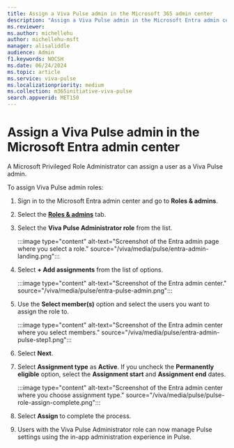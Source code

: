 ```yaml
---
title: Assign a Viva Pulse admin in the Microsoft 365 admin center
description: "Assign a Viva Pulse admin in the Microsoft Entra admin center"
ms.reviewer: 
ms.author: michellehu
author: michellehu-msft
manager: alisaliddle
audience: Admin
f1.keywords: NOCSH
ms.date: 06/24/2024
ms.topic: article
ms.service: viva-pulse
ms.localizationpriority: medium
ms.collection: m365initiative-viva-pulse  
search.appverid: MET150
---
```


# Assign a Viva Pulse admin in the Microsoft Entra admin center

A Microsoft Privileged Role Administrator can assign a user as a Viva Pulse admin.

To assign Viva Pulse admin roles:

1. Sign in to the Microsoft Entra admin center and go to **Roles & admins**.

2. Select the [**Roles & admins**](https://entra.microsoft.com/#view/Microsoft_AAD_IAM/RolesManagementMenuBlade/~/AllRoles) tab.

1. Select the **Viva Pulse Administrator role** from the list.

    :::image type="content" alt-text="Screenshot of the Entra admin page where you select a role." source="/viva/media/pulse/entra-admin-landing.png":::

1. Select **+ Add assignments** from the list of options.

    :::image type="content" alt-text="Screenshot of the Entra admin center." source="/viva/media/pulse/entra-pulse-admin.png":::

1. Use the **Select member(s)** option and select the users you want to assign the role to.

    :::image type="content" alt-text="Screenshot of the Entra admin center where you select members." source="/viva/media/pulse/entra-admin-pulse-step1.png":::

1. Select **Next**.
1. Select **Assignment type** as **Active**. If you uncheck the **Permanently eligible** option, select the **Assignment start** and **Assignment end** dates.

    :::image type="content" alt-text="Screenshot of the Entra admin center where you choose assignment type." source="/viva/media/pulse/pulse-role-assign-complete.png":::

1. Select **Assign** to complete the process.
1. Users with the Viva Pulse Administrator role can now manage Pulse settings using the in-app administration experience in Pulse.
